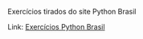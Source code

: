 <p>Exercícios tirados do site Python Brasil</p>

<p>Link: <a href="https://wiki.python.org.br/ListaDeExercicios"> Exercícios Python Brasil</a></p>

